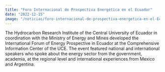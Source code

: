 ```yaml
---
title: "Foro Internacional de Prospectiva Energética en el Ecuador"
date: "2022-12-15"
image: "/noticias/foro-internacional-de-prospectiva-energetica-en-el-Ecuador.jpg"
---
```


The Hydrocarbon Research Institute of the Central University of Ecuador in coordination with the Ministry of Energy and Mines developed the International Forum of Energy Prospective in Ecuador at the Comprehensive Information Center of the UCE. The event featured national and international speakers who spoke about the energy sector from the government, academia, at the regional level and international experiences from Mexico and Argentina.